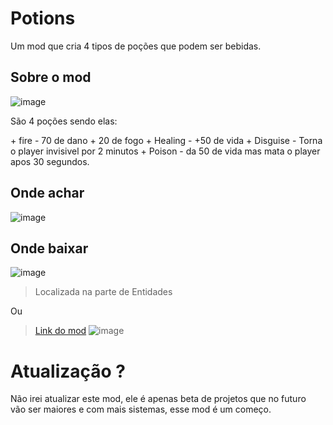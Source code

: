 <h1>Potions</h1>
 
Um mod que cria 4 tipos de poções que podem ser bebidas.

<h2>Sobre o mod</h2>

![image](https://github.com/krigerofc/Potions/assets/118851624/2b0146af-cd2a-4aaf-ab09-e8e71e163643)

<p> São 4 poções sendo elas:</p>
+ fire - 70 de dano + 20 de fogo
+ Healing - +50 de vida
+ Disguise - Torna o player invisivel por 2 minutos
+ Poison - da 50 de vida mas mata o player apos 30 segundos.

<h2>Onde achar</h2>

![image](https://github.com/krigerofc/Potions/assets/118851624/0ce09310-7cde-4ec7-8bd7-7cbe1732f09f)

<h2>Onde baixar</h2>

![image](https://github.com/krigerofc/Potions/assets/118851624/b1664339-fa44-4bcd-acb9-277f53106971)

>Localizada na parte de Entidades

Ou 
>[Link do mod](https://steamcommunity.com/sharedfiles/filedetails/?id=3080012136)
![image](https://github.com/krigerofc/Potions/assets/118851624/8234c043-2ae2-4aa8-a5c8-e8b453c72a49)


# Atualização ?
<p>Não irei atualizar este mod, ele é apenas beta de projetos que no futuro<br>
vão ser maiores e com mais sistemas, esse mod é um começo.</p>
